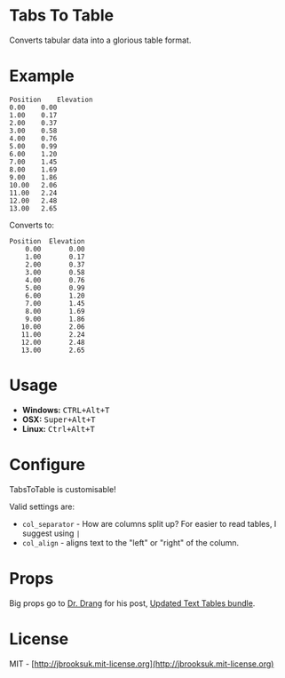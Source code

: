 # Tabs To Table
Converts tabular data into a glorious table format.

# Example
```
Position	Elevation
0.00	0.00
1.00	0.17
2.00	0.37
3.00	0.58
4.00	0.76
5.00	0.99
6.00	1.20
7.00	1.45
8.00	1.69
9.00	1.86
10.00	2.06
11.00	2.24
12.00	2.48
13.00	2.65
```

Converts to:

```
Position  Elevation
    0.00       0.00
    1.00       0.17
    2.00       0.37
    3.00       0.58
    4.00       0.76
    5.00       0.99
    6.00       1.20
    7.00       1.45
    8.00       1.69
    9.00       1.86
   10.00       2.06
   11.00       2.24
   12.00       2.48
   13.00       2.65
```

# Usage
- **Windows:** <kbd>CTRL+Alt+T</kbd>
- **OSX:** <kbd>Super+Alt+T</kbd>
- **Linux:** <kbd>Ctrl+Alt+T</kbd>

# Configure
TabsToTable is customisable!

Valid settings are:

- `col_separator` - How are columns split up? For easier to read tables, I suggest using ` | `
- `col_align` - aligns text to the "left" or "right" of the column.

# Props
Big props go to [Dr. Drang](http://www.leancrew.com/all-this/) for his post, [Updated Text Tables bundle](http://www.leancrew.com/all-this/2008/09/updated-text-tables-bundle-for-textmate/).

# License
MIT - [http://jbrooksuk.mit-license.org](http://jbrooksuk.mit-license.org)
